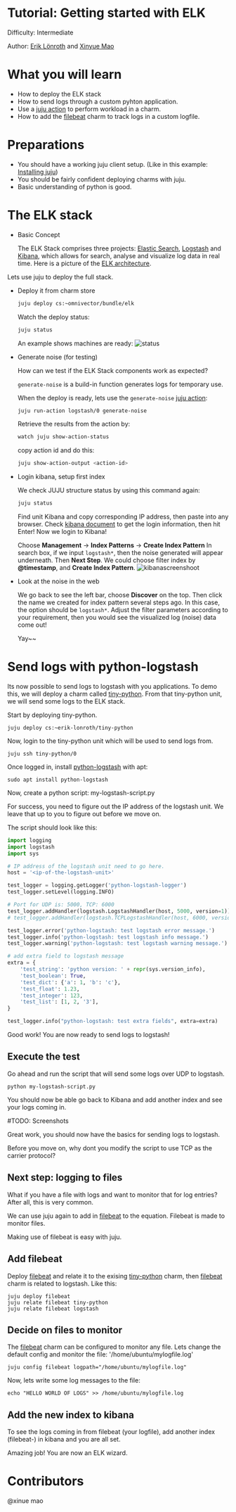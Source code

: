 # Tutorial: Getting started with ELK

Difficulty: Intermediate

Author: [Erik Lönroth] and [Xinyue Mao]

# What you will learn 

* How to deploy the ELK stack
* How to send logs through a custom pyhton application.
* Use a [juju action] to perform workload in a charm.
* How to add the [filebeat] charm to track logs in a custom logfile.

# Preparations
* You should have a working juju client setup. (Like in this example: [Installing juju])
* You should be fairly confident deploying charms with juju.
* Basic understanding of python is good.

# The ELK stack
 - Basic Concept
 
   The ELK Stack comprises three projects: [Elastic Search], [Logstash] and [Kibana], which allows for search, analyse and visualize log data in real time.
   Here is a picture of the [ELK architecture]. 
   
 Lets use juju to deploy the full stack.

 - Deploy it from charm store
    ```sh
    juju deploy cs:~omnivector/bundle/elk
    ```
    Watch the deploy status:
    ```sh
    juju status
    ```
    An example shows machines are ready:
    ![status] 
    
    
 - Generate noise (for testing)
 
   How can we test if the ELK Stack components work as expected?
   
   `generate-noise` is a build-in function generates logs for temporary use.
   
   When the deploy is ready, lets use the `generate-noise` [juju action]: 
   ```sh
   juju run-action logstash/0 generate-noise
   ```
   Retrieve the results from the action by:
   ```sh
   watch juju show-action-status
   ```
   copy action id and do this:
   ```sh
   juju show-action-output <action-id>
   ```
   
 - Login kibana, setup first index
 
   We check JUJU structure status by using this command again:
   ```sh
   juju status
   ```
   Find unit Kibana and copy corresponding IP address, then paste into any browser.
   Check [kibana document] to get the login information, then hit Enter!
   Now we login to Kibana!
   
   Choose **Management** -> **Index Patterns** -> **Create Index Pattern**
   In search box, if we input `logstash*`, then the noise generated will appear underneath. Then **Next Step**.
   We could choose filter index by **@timestamp**, and **Create Index Pattern**.
   ![kibanascreenshoot]

 - Look at the noise in the web
 
   We go back to see the left bar, choose **Discover** on the top. Then click the name we created for index pattern several steps ago. In this case, the option should be `logstash*`.
   Adjust the filter parameters according to your requirement, then you would see the visualized log (noise) data come out! 

   Yay~~
   


# Send logs with python-logstash
Its now possible to send logs to logstash with you applications. To demo this, we will deploy a charm called [tiny-python]. From that tiny-python unit, we will send some logs to the ELK stack.

Start by deploying tiny-python.

``` juju deploy cs:~erik-lonroth/tiny-python ```

Now, login to the tiny-python unit which will be used to send logs from.

```juju ssh tiny-python/0```

Once logged in, install [python-logstash] with apt: 

```
sudo apt install python-logstash
```

Now, create a python script: my-logstash-script.py

For success, you need to figure out the IP address of the logstash unit. We leave that up to you to figure out before we move on.

The script should look like this:

```python
import logging
import logstash
import sys

# IP address of the logstash unit need to go here.
host = '<ip-of-the-logstash-unit>'

test_logger = logging.getLogger('python-logstash-logger')
test_logger.setLevel(logging.INFO)

# Port for UDP is: 5000, TCP: 6000
test_logger.addHandler(logstash.LogstashHandler(host, 5000, version=1))
# test_logger.addHandler(logstash.TCPLogstashHandler(host, 6000, version=1))

test_logger.error('python-logstash: test logstash error message.')
test_logger.info('python-logstash: test logstash info message.')
test_logger.warning('python-logstash: test logstash warning message.')

# add extra field to logstash message
extra = {
    'test_string': 'python version: ' + repr(sys.version_info),
    'test_boolean': True,
    'test_dict': {'a': 1, 'b': 'c'},
    'test_float': 1.23,
    'test_integer': 123,
    'test_list': [1, 2, '3'],
}

test_logger.info("python-logstash: test extra fields", extra=extra)
```

Good work! You are now ready to send logs to logstash!

## Execute the test
Go ahead and run the script that will send some logs over UDP to logstash.

```
python my-logstash-script.py
```

You should now be able go back to Kibana and add another index and see your logs coming in.

#TODO: Screenshots

Great work, you should now have the basics for sending logs to logstash. 

Before you move on, why dont you modify the script to use TCP as the carrier protocol?

## Next step: logging to files

What if you have a file with logs and want to monitor that for log entries? After all, this is very common.

We can use juju again to add in [filebeat] to the equation. Filebeat is made to monitor files.

Making use of filebeat is easy with juju.

## Add filebeat
Deploy [filebeat] and relate it to the exising [tiny-python] charm, then [filebeat] charm is related to logstash. Like this:
```
juju deploy filebeat
juju relate filebeat tiny-python
juju relate filebeat logstash
```

## Decide on files to monitor
The [filebeat] charm can be configured to monitor any file. Lets change the default config and monitor the file: '/home/ubuntu/mylogfile.log'

```
juju config filebeat logpath="/home/ubuntu/mylogfile.log"
```

Now, lets write some log messages to the file:

```
echo "HELLO WORLD OF LOGS" >> /home/ubuntu/mylogfile.log
```

## Add the new index to kibana
To see the logs coming in from filebeat (your logfile), add another index (filebeat-) in kibana and you are all set.

Amazing job! You are now an ELK wizard.

# Contributors
@xinue mao


[Erik Lönroth]: http://eriklonroth.wordpress.com
[Xinyue Mao]: http://awesome
[tiny-python]: https://jujucharms.com/new/u/erik-lonroth/tiny-python
[Getting started]: https://docs.jujucharms.com/2.5/en/getting-started
[ELK architecture]: https://cdn2.howtodoinjava.com/wp-content/uploads/2017/08/ELK.jpg
[Installing juju]: https://discourse.jujucharms.com/t/installing-juju/1164
[Elastic Search]: https://jujucharms.com/u/omnivector/elasticsearch
[Logstash]: https://jujucharms.com/u/omnivector/logstash
[Kibana]: https://jujucharms.com/u/omnivector/kibana
[juju action]: https://docs.jujucharms.com/2.5/en/actions
[filebeat]: https://jujucharms.com/filebeat
[python-logstash]: https://pypi.org/project/python-logstash/
[status]: https://github.com/erik78se/tutorial-elk-stack/blob/master/jujustatus.PNG?raw=true
[kibana document]: https://jujucharms.com/u/omnivector/kibana/
[kibanascreenshoot]: https://github.com/erik78se/tutorial-elk-stack/blob/master/kibana_screenshoot.PNG?raw=true
